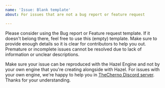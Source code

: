 ```yaml
---
name: 'Issue: Blank template'
about: For issues that are not a bug report or feature request

---
```


Please consider using the Bug report or Feature request template. If it doesn't belong there, feel free to use this (empty) template. Make sure to provide enough details so it is clear for contributors to help you out. Premature or incomplete issues cannot be resolved due to lack of information or unclear descriptions.

Make sure your issue can be reproduced with the Hazel Engine and not by your own engine that you're creating alongside with Hazel. For issues with your own engine, we're happy to help you in [TheCherno Discord server](https://thecherno.com/discord). Thanks for your understanding.
